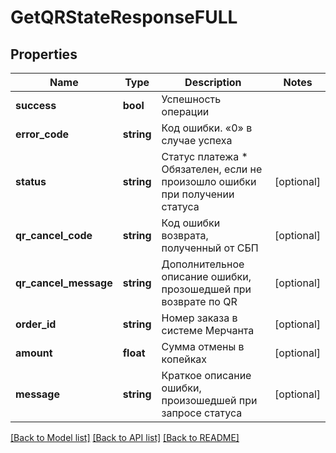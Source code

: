 # GetQRStateResponseFULL

## Properties
Name | Type | Description | Notes
------------ | ------------- | ------------- | -------------
**success** | **bool** | Успешность операции | 
**error_code** | **string** | Код ошибки. «0» в случае успеха | 
**status** | **string** | Статус платежа * Обязателен, если не произошло ошибки при получении статуса | [optional] 
**qr_cancel_code** | **string** | Код ошибки возврата, полученный от СБП | [optional] 
**qr_cancel_message** | **string** | Дополнительное описание ошибки, прозошедшей при возврате по QR | [optional] 
**order_id** | **string** | Номер заказа в системе Мерчанта | [optional] 
**amount** | **float** | Сумма отмены в копейках | [optional] 
**message** | **string** | Краткое описание ошибки, произошедшей при запросе статуса | [optional] 

[[Back to Model list]](../README.md#documentation-for-models) [[Back to API list]](../README.md#documentation-for-api-endpoints) [[Back to README]](../README.md)


